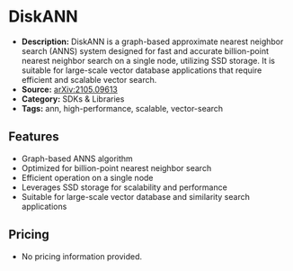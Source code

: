 # DiskANN

- **Description:** DiskANN is a graph-based approximate nearest neighbor search (ANNS) system designed for fast and accurate billion-point nearest neighbor search on a single node, utilizing SSD storage. It is suitable for large-scale vector database applications that require efficient and scalable vector search.
- **Source:** [arXiv:2105.09613](https://arxiv.org/abs/2105.09613)
- **Category:** SDKs & Libraries
- **Tags:** ann, high-performance, scalable, vector-search

## Features
- Graph-based ANNS algorithm
- Optimized for billion-point nearest neighbor search
- Efficient operation on a single node
- Leverages SSD storage for scalability and performance
- Suitable for large-scale vector database and similarity search applications

## Pricing
- No pricing information provided.
